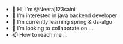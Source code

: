 - 👋 Hi, I’m @Neeraj123saini
- 👀 I’m interested in java backend developer
- 🌱 I’m currently learning spring & ds-algo
- 💞️ I’m looking to collaborate on ...
- 📫 How to reach me ...

<!---
Neeraj123saini/Neeraj123saini is a ✨ special ✨ repository because its `README.md` (this file) appears on your GitHub profile.
You can click the Preview link to take a look at your changes.
--->
